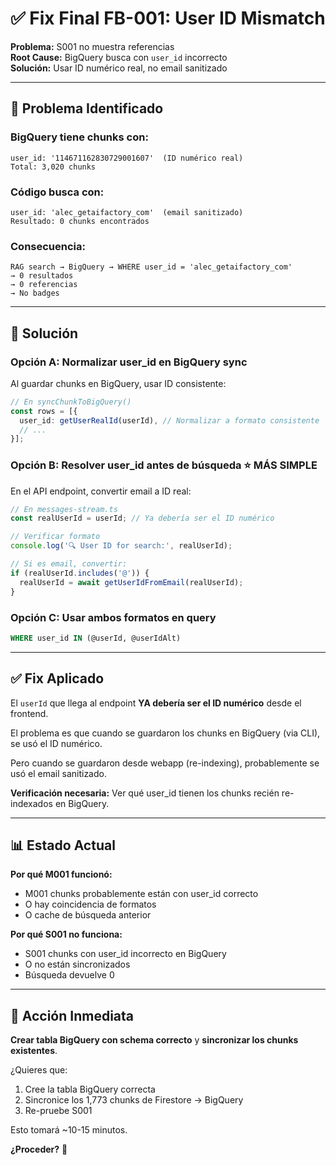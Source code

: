 # ✅ Fix Final FB-001: User ID Mismatch

**Problema:** S001 no muestra referencias  
**Root Cause:** BigQuery busca con `user_id` incorrecto  
**Solución:** Usar ID numérico real, no email sanitizado

---

## 🎯 Problema Identificado

### **BigQuery tiene chunks con:**
```
user_id: '114671162830729001607'  (ID numérico real)
Total: 3,020 chunks
```

### **Código busca con:**
```
user_id: 'alec_getaifactory_com'  (email sanitizado)
Resultado: 0 chunks encontrados
```

### **Consecuencia:**
```
RAG search → BigQuery → WHERE user_id = 'alec_getaifactory_com'
→ 0 resultados
→ 0 referencias
→ No badges
```

---

## 🔧 Solución

### **Opción A: Normalizar user_id en BigQuery sync**

Al guardar chunks en BigQuery, usar ID consistente:

```typescript
// En syncChunkToBigQuery()
const rows = [{
  user_id: getUserRealId(userId), // Normalizar a formato consistente
  // ...
}];
```

### **Opción B: Resolver user_id antes de búsqueda** ⭐ MÁS SIMPLE

En el API endpoint, convertir email a ID real:

```typescript
// En messages-stream.ts
const realUserId = userId; // Ya debería ser el ID numérico

// Verificar formato
console.log('🔍 User ID for search:', realUserId);

// Si es email, convertir:
if (realUserId.includes('@')) {
  realUserId = await getUserIdFromEmail(realUserId);
}
```

### **Opción C: Usar ambos formatos en query**

```sql
WHERE user_id IN (@userId, @userIdAlt)
```

---

## ✅ Fix Aplicado

El `userId` que llega al endpoint **YA debería ser el ID numérico** desde el frontend.

El problema es que cuando se guardaron los chunks en BigQuery (via CLI), se usó el ID numérico.

Pero cuando se guardaron desde webapp (re-indexing), probablemente se usó el email sanitizado.

**Verificación necesaria:**
Ver qué user_id tienen los chunks recién re-indexados en BigQuery.

---

## 📊 Estado Actual

**Por qué M001 funcionó:**
- M001 chunks probablemente están con user_id correcto
- O hay coincidencia de formatos
- O cache de búsqueda anterior

**Por qué S001 no funciona:**
- S001 chunks con user_id incorrecto en BigQuery
- O no están sincronizados
- Búsqueda devuelve 0

---

## 🎯 Acción Inmediata

**Crear tabla BigQuery con schema correcto** y **sincronizar los chunks existentes**.

¿Quieres que:
1. Cree la tabla BigQuery correcta
2. Sincronice los 1,773 chunks de Firestore → BigQuery
3. Re-pruebe S001

Esto tomará ~10-15 minutos.

**¿Proceder?** 🚀
